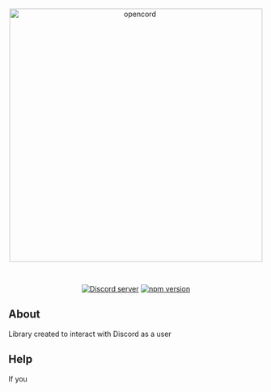 <div align="center">
	<br />
	<p>
		<img src="soon" width="500" height="500" alt="opencord"/>
	</p>
	<br />
	<p>
		<a href=""><img src="httsp://discord.gg/soonithink" alt="Discord server"/></a>
		<a href=""><img src="npm_v" alt="npm version" /></a>
	</p>
</div>

## About
Library created to interact with Discord as a user
## Help
If you